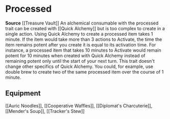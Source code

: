 ﻿---
id: '487'
name: Processed
rarity: Common
source: '[[DATABASE/source/Treasure Vault|Treasure Vault]]'
trait:
- Processed
type: Trait

---
# Processed

**Source** [[Treasure Vault]] 
An alchemical consumable with the processed trait can be created with [[Quick Alchemy]] but is too complex to create in a single action. Using Quick Alchemy to create a processed item takes 1 minute. If the item would take more than 3 actions to Activate, the time the item remains potent after you create it is equal to its activation time. For instance, a processed item that takes 10 minutes to Activate would remain potent for 10 minutes when created with Quick Alchemy instead of remaining potent only until the start of your next turn. This trait doesn't change other specifics of Quick Alchemy. You could, for example, use double brew to create two of the same processed item over the course of 1 minute.

## Equipment

[[Auric Noodles]], [[Cooperative Waffles]], [[Diplomat's Charcuterie]], [[Mender's Soup]], [[Tracker's Stew]]